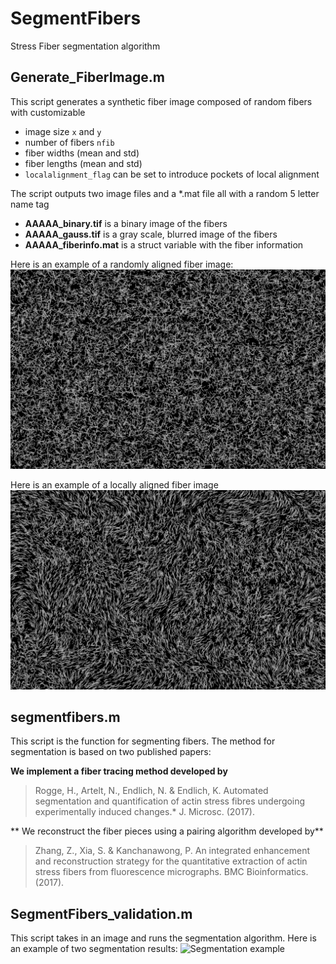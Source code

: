 # SegmentFibers
Stress Fiber segmentation algorithm

## Generate_FiberImage.m
This script generates a synthetic fiber image composed of random fibers with customizable 
* image size `x` and `y`
* number of fibers `nfib`
* fiber widths (mean and std) 
* fiber lengths (mean and std)
* `localalignment_flag` can be set to introduce pockets of local alignment

The script outputs two image files and a *.mat file all with a random 5 letter name tag
* **AAAAA_binary.tif** is a binary image of the fibers
* **AAAAA_gauss.tif** is a gray scale, blurred image of the fibers
* **AAAAA_fiberinfo.mat** is a struct variable with the fiber information

Here is an example of a randomly aligned fiber image:
![Randomly Aligned](/randomalign_example/PYWDF_gauss.png)

Here is an example of a locally aligned fiber image
![Locally Aligned](/localalign_example/IGOTA_gauss.png)

## segmentfibers.m
This script is the function for segmenting fibers. The method for segmentation is based on two published papers:

**We implement a fiber tracing method developed by**

> Rogge, H., Artelt, N., Endlich, N. & Endlich, K. Automated segmentation
> and quantification of actin stress fibres undergoing experimentally
> induced changes.* J. Microsc. (2017).

** We reconstruct the fiber pieces using a pairing algorithm developed by**

> Zhang, Z., Xia, S. & Kanchanawong, P. An integrated enhancement and
> reconstruction strategy for the quantitative extraction of actin stress
> fibers from fluorescence micrographs. BMC Bioinformatics. (2017).

## SegmentFibers_validation.m
This script takes in an image and runs the segmentation algorithm.
Here is an example of two segmentation results:
![Segmentation example](SegmentationExample.png)